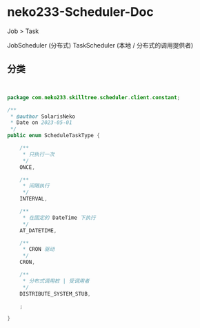 # neko233-Scheduler-Doc

Job > Task

JobScheduler (分布式)
TaskScheduler (本地 / 分布式的调用提供者)

## 分类

```java


package com.neko233.skilltree.scheduler.client.constant;

/**
 * @author SolarisNeko
 * Date on 2023-05-01
 */
public enum ScheduleTaskType {

    /**
     * 只执行一次
     */
    ONCE,

    /**
     * 间隔执行
     */
    INTERVAL,

    /**
     * 在固定的 DateTime 下执行
     */
    AT_DATETIME,

    /**
     * CRON 驱动
     */
    CRON,

    /**
     * 分布式调用桩 | 受调用者
     */
    DISTRIBUTE_SYSTEM_STUB,

    ;

}
```